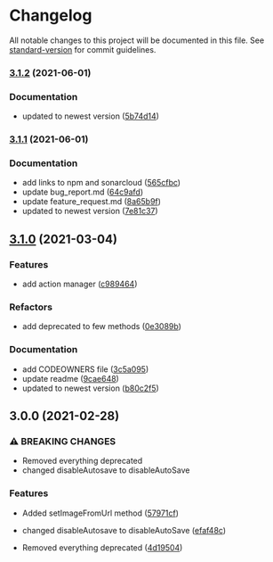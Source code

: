 # Changelog

All notable changes to this project will be documented in this file. See [standard-version](https://github.com/conventional-changelog/standard-version) for commit guidelines.

### [3.1.2](https://github.com/XeroxDev/Stream-Deck-TS-SDK/compare/v3.1.1...v3.1.2) (2021-06-01)


### Documentation

* updated to newest version ([5b74d14](https://github.com/XeroxDev/Stream-Deck-TS-SDK/commit/5b74d14ba51829e649f91d58fde3b8d1717357b2))

### [3.1.1](https://github.com/XeroxDev/Stream-Deck-TS-SDK/compare/v3.1.0...v3.1.1) (2021-06-01)


### Documentation

* add links to npm and sonarcloud ([565cfbc](https://github.com/XeroxDev/Stream-Deck-TS-SDK/commit/565cfbcd4b321a628f8dad38d881034d81aeb678))
* update bug_report.md ([64c9afd](https://github.com/XeroxDev/Stream-Deck-TS-SDK/commit/64c9afd08237ac77335df665d4bc1b6bd6e1e9fd))
* update feature_request.md ([8a65b9f](https://github.com/XeroxDev/Stream-Deck-TS-SDK/commit/8a65b9f7cefe44d12b97a879d662fd5b50a741e9))
* updated to newest version ([7e81c37](https://github.com/XeroxDev/Stream-Deck-TS-SDK/commit/7e81c375110dc58e183d705e4110839bd5184477))

## [3.1.0](https://github.com/XeroxDev/Stream-Deck-TS-SDK/compare/v3.0.0...v3.1.0) (2021-03-04)


### Features

* add action manager ([c989464](https://github.com/XeroxDev/Stream-Deck-TS-SDK/commit/c989464bd9b2932c078aea28b6a1215d8177efdf))


### Refactors

* add deprecated to few methods ([0e3089b](https://github.com/XeroxDev/Stream-Deck-TS-SDK/commit/0e3089baca105ee7c2e30891d90dc19b1a150c27))


### Documentation

* add CODEOWNERS file ([3c5a095](https://github.com/XeroxDev/Stream-Deck-TS-SDK/commit/3c5a095e08f8bf8e59f71eb3d13837817ef79236))
* update readme ([9cae648](https://github.com/XeroxDev/Stream-Deck-TS-SDK/commit/9cae648f22b75f52583bb25a04907136d3269974))
* updated to newest version ([b80c2f5](https://github.com/XeroxDev/Stream-Deck-TS-SDK/commit/b80c2f59f75d49eeaf64781c6ea5ab108a8c72d5))

## 3.0.0 (2021-02-28)


### ⚠ BREAKING CHANGES

* Removed everything deprecated
* changed disableAutosave to disableAutoSave

### Features

* Added setImageFromUrl method ([57971cf](https://github.com/XeroxDev/Stream-Deck-TS-SDK/commit/57971cfca139323925145407bc2aa8a85458403e))


* changed disableAutosave to disableAutoSave ([efaf48c](https://github.com/XeroxDev/Stream-Deck-TS-SDK/commit/efaf48c6470dd60e5d6daa2d2f6f3fa90cce6aed))
* Removed everything deprecated ([4d19504](https://github.com/XeroxDev/Stream-Deck-TS-SDK/commit/4d19504a1684a4068ceb705a85a7bf90a402f83f))
